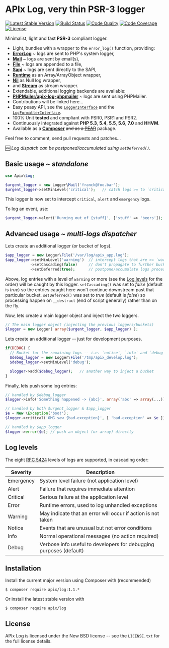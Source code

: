 APIx Log, very thin PSR-3 logger
================================
[![Latest Stable Version](https://poser.pugx.org/apix/log/v/stable.svg)](https://packagist.org/packages/apix/log)  [![Build Status](https://travis-ci.org/frqnck/apix-log.png?branch=master)](https://travis-ci.org/frqnck/apix-log)  [![Code Quality](https://scrutinizer-ci.com/g/frqnck/apix-log/badges/quality-score.png?b=master)](https://scrutinizer-ci.com/g/frqnck/apix-log/?branch=master)  [![Code Coverage](https://scrutinizer-ci.com/g/frqnck/apix-log/badges/coverage.png?b=master)](https://scrutinizer-ci.com/g/frqnck/apix-log/?branch=master)  [![License](https://poser.pugx.org/apix/log/license.svg)](https://packagist.org/packages/apix/log)

Minimalist, light and fast **PSR-3** compliant logger.

* Light, bundles with a wrapper to the `error_log()` function, providing:
 * [**ErrorLog**](src/Logger/ErrorLog.php) ~ logs are sent to PHP's system logger,
 * [**Mail**](src/Logger/Mail.php) ~ logs are sent by email(s),
 * [**File**](src/Logger/File.php) ~ logs are appended to a file,
 * [**Sapi**](src/Logger/Sapi.php) ~ logs are sent directly to the SAPI,
 * [**Runtime**](src/Logger/Runtime.php) as an Array/ArrayObject wrapper,
 * [**Nil**](src/Logger/Nil.php) as Null log wrapper,
 * and [**Stream**](src/Logger/Stream.php) as stream wrapper.
* Extendable, additional logging backends are available:
 * [**PHPMailer/apix-log-phpmailer**](https://github.com/PHPMailer/apix-log-phpmailer) ~ logs are sent using PHPMailer.
 * Contributions will be linked here...
* Easy peasy API, see the [`LoggerInterface`](src/Logger/LoggerInterface.php) and the [`LogFormatterInterface`](src/LogFormatterInterface.php).
* 100% Unit **tested** and compliant with PSR0, PSR1 and PSR2.
* Continuously integrated against **PHP 5.3**, **5.4**, **5.5**, **5.6**, **7.0** and **HHVM**.
* Available as a **[Composer](https://packagist.org/packages/apix/log)** ~~and as a [PEAR](http://pear.ouarz.net)~~ package.

Feel free to comment, send pull requests and patches...

:new: *Log dispatch can be postponed/accumulated using `setDeferred()`.*

Basic usage ~ *standalone*
-----------
```php
use Apix\Log;

$urgent_logger = new Logger\Mail('franck@foo.bar');
$urgent_logger->setMinLevel('critical');   // catch logs >= to `critical`
```

This logger is now set to intercept `critical`, `alert` and `emergency` logs.

To log an event, use:

```php
$urgent_logger->alert('Running out of {stuff}', ['stuff' => 'beers']);
```

Advanced usage ~ *multi-logs dispatcher*
--------------
Lets create an additional logger (or bucket of logs).
```php
$app_logger = new Logger\File('/var/log/apix_app.log');
$app_logger->setMinLevel('warning')  // intercept logs that are >= `warning`
           ->setCascading(false)     // don't propagate to further buckets
           ->setDeferred(true);      // postpone/accumulate logs processing
```
Above, log entries with a level of `warning` or more (see the [Log levels](#log-levels) for the order) will be caught by this logger. `setCascading()` was set to *false* (default is *true*) so the entries caught here won't continue downstream past that particular bucket. `setDeferred()` was set to *true* (default is *false*) so processing happen on `__destruct` (end of script generally) rather than on the fly. 

Now, lets create a main logger object and inject the two loggers.
```php
// The main logger object (injecting the previous loggers/buckets)
$logger = new Logger( array($urgent_logger, $app_logger) );
```
Lets create an additional logger -- just for development purposes.
```php
if(DEBUG) {
  // Bucket for the remaining logs -- i.e. `notice`, `info` and `debug`
  $debug_logger = new Logger\File('/tmp/apix_develop.log');
  $debug_logger->setMinLevel('debug');

  $logger->add($debug_logger);   // another way to inject a bucket
}
```
Finally, lets push some log entries:

```php
// handled by $debug_logger
$logger->info('Something happened -> {abc}', array('abc' => array(...)));

// handled by both $urgent_logger & $app_logger
$e = New \Exception('boo!');
$logger->critical('OMG saw {bad-exception}', [ 'bad-exception' => $e ]);

// handled by $app_logger
$logger->error($e); // push an object (or array) directly
```

Log levels
----------
The eight [RFC 5424][] levels of logs are supported, in cascading order:

 Severity  | Description
-----------|-----------------------------------------------------------------
 Emergency | System level failure (not application level)
 Alert     | Failure that requires immediate attention
 Critical  | Serious failure at the application level 
 Error     | Runtime errors, used to log unhandled exceptions
 Warning   | May indicate that an error will occur if action is not taken
 Notice    | Events that are unusual but not error conditions
 Info      | Normal operational messages (no action required)
 Debug     | Verbose info useful to developers for debugging purposes (default)

[PSR-3]: http://tools.ietf.org/html/rfc5424
[RFC 5424]: http://tools.ietf.org/html/rfc5424#section-6.2.1

Installation
------------------------

Install the current major version using Composer with (recommended)
```
$ composer require apix/log:1.1.*
```
Or install the latest stable version with
```
$ composer require apix/log
```

License
-------
APIx Log is licensed under the New BSD license -- see the `LICENSE.txt` for the full license details.
